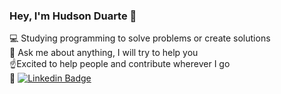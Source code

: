 ### Hey, I'm Hudson Duarte 👋

:computer: Studying programming to solve problems or create solutions
</br> 📒 Ask me about anything, I will try to help you
</br> :point_up:Excited to help people and contribute wherever I go
</br> :email: [![Linkedin Badge](https://img.shields.io/badge/-HudsonDuarte-blue?style=flat-square&logo=Linkedin&logoColor=white&link=https://https://www.linkedin.com/in/hudson-duarte-345107186/)](https://www.linkedin.com/in/hudson-duarte-345107186/)
